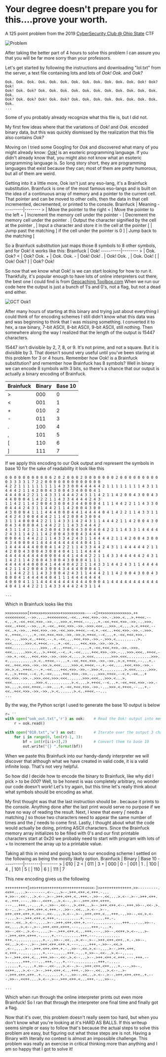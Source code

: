 # Your degree doesn't prepare you for this....prove your worth.
A 125 point problem from the 2019 <a href="https://osucyber.club">CyberSecurity Club @ Ohio State</a> CTF

![Problem](problem.PNG)

After taking the better part of 4 hours to solve this problem I can assure you that you will be far more sorry than your professors.

Let's get started by following the instructions and downloading "lol.txt" from the server, a text file containing lots and lots of *Ook! Ook.* and *Ook?*
```Ook
Ook. Ook. Ook. Ook. Ook. Ook. Ook. Ook. Ook. Ook. Ook. Ook. Ook! Ook? Ook!
Ook! Ook. Ook? Ook. Ook. Ook. Ook. Ook. Ook. Ook. Ook. Ook. Ook. Ook. Ook.
Ook? Ook. Ook? Ook! Ook. Ook? Ook. Ook. Ook. Ook. Ook. Ook. Ook. Ook. Ook.
...
```
Some of you probably already recognize what this file is, but I did not.

My first few ideas where that the variations of *Ook!* and *Ook.* encoded binary data, but this was quickly dismissed by the realization that this file also contains *Ook?*

Moving on I tried some Googling for *Ook* and discovered what many of you might already know: <a href="https://esolangs.org/wiki/Ook!">Ook!</a> is an esoteric programming language.
If you didn't already know that, you might also not know what an esoteric programming language is. So long story short, they are programming languages that exist because they can; most of them are pretty humorous, but all of them are weird.

Getting into it a little more, Ook isn't just any eso-lang, it's a Brainfuck substitution. Brainfuck is one of the most famous eso-langs and is built on the idea of a continuous array of memory and a pointer to the current cell. That pointer and can be moved to other cells, then the data in that cell incremented, decremented, or printed to the console.
Brainfuck | Meaning
----------|--------
\> | Move the pointer to the right
< | Move the pointer to the left
\+ | Increment the memory cell under the pointer
\- | Decrement the memory cell under the pointer
. | Output the character signified by the cell at the pointer
, | Input a character and store it in the cell at the pointer
[ | Jump past the matching ] if the cell under the pointer is 0
] | Jump back to the matching [


So a Brainfuck substitution just maps those 8 symbols to 8 other symbols, and for Ook! it works like this:
Brainfuck | Ook!
----------|--------
\> | Ook. Ook?
< | Ook? Ook.
\+ | Ook. Ook.
\- | Ook! Ook!
. | Ook! Ook.
, | Ook. Ook!
[ | Ook! Ook?
] | Ook? Ook!

So now that we know what Ook! is we can start looking for how to run it. Thankfully, it's popular enough to have lots of online interpreters out there, the best one I could find is from <a href="https://www.geocachingtoolbox.com/index.php?lang=en&page=brainfuckOok">Geocaching Toolbox.com</a> When we run our code here the output is just a bunch of 1's and 0's, not a flag, but not a dead end either.

![GCT Ook1](GCT_ook_1.PNG)

After many hours of starting at this binary and trying just about everything I could think of for encoding schemes I still didn't know what this data was and was beginning to think that I was missing something. I converted it to hex, a raw binary, 7-bit ASCII, 8-bit ASCII, 9-bit ASCII, still nothing. Then somewhere along the way I realized that the length of the output is 15447 characters.

15447 isn't divisible by 2, 7, 8, or 9. It's not prime, and not a square. But it is divisible by 3. That doesn't sound very useful until you've been staring at this problem for 3 or 4 hours. Remember how Ook! is a Brainfuck substitution? and remember how Brainfuck has 8 symbols? Well in binary we can encode 8 symbols with 3 bits, so there's a chance that our output is actually a binary encoding of Brainfuck.

Brainfuck | Binary | Base 10
----------|--------|--------
\> | 000 | 0
< | 001 | 1
\+ | 010 | 2
\- | 011 | 3
. | 100 | 4
, | 101 | 5
[ | 110 | 6
] | 111 | 7

If we apply this encoding to our Ook output and represent the symbols in base 10 for the sake of readability it look like this 
```
0 0 0 0 0 0 0 0 0 0 6 2 0 2 0 0 0 2 0 0 0 0 0 0 0 2 0 0 0 0 0 0 0 0 0 0 3 3 3 3 1 7 2 2 0 0 0 0 0 0 0 0 0 0 0 0 0 
4 2 2 1 1 1 1 1 1 1 1 1 4 3 3 0 0 4 4 4 4 4 2 1 1 1 1 1 1 1 1 4 3 1 1 4 4 4 2 1 1 4 2 0 0 4 3 0 0 4 3 4 0 0 0 4 1 
4 4 4 0 4 2 2 1 1 4 3 3 1 4 4 4 2 4 3 1 1 4 2 1 1 4 2 0 0 4 3 0 0 4 3 4 4 0 0 0 4 1 4 2 2 1 1 4 3 3 4 4 4 4 2 4 3 
1 1 4 2 1 1 4 2 0 0 4 3 0 0 4 3 4 4 0 0 0 4 1 1 1 4 4 2 2 1 1 4 3 3 0 0 4 4 4 2 4 3 1 1 4 4 2 1 1 4 2 0 0 4 3 0 0 
4 3 0 0 0 4 1 1 1 4 4 4 0 0 0 4 4 1 4 4 4 4 0 4 1 4 2 2 1 1 4 3 3 1 1 4 4 2 4 3 0 0 4 4 4 2 1 1 4 2 0 0 4 3 0 0 4 
3 1 1 4 0 0 0 4 2 2 1 1 4 3 3 1 4 2 4 3 1 1 4 4 4 2 1 1 4 2 0 0 4 3 0 0 4 3 4 0 0 0 4 1 4 4 2 2 1 1 4 3 3 4 4 4 2 
4 3 1 1 4 2 1 1 4 2 0 0 4 3 0 0 4 3 0 0 4 0 4 2 2 1 1 4 3 3 1 4 4 4 4 2 4 3 1 1 4 2 1 1 4 2 0 0 4 3 0 0 4 3 4 4 4 
0 0 0 4 1 4 4 2 2 1 1 4 3 3 4 2 4 3 1 1 4 4 4 4 2 1 1 4 2 0 0 4 3 0 0 4 3 4 0 0 0 4 1 4 4 4 4 4 4 4 4 4 4 0 4 1 1 
1 4 4 4 4 4 4 0 0 0 4 1 4 2 2 1 1 4 3 3 4 4 2 4 3 1 1 4 4 4 4 4 2 1 1 4 2 0 0 4 3 0 0 4 3 0 0 4 0 4 1 1 1 4 4 4 4 
4 4 4 4 4 4 4 4 4 0 0 0 4 4 4 1 4 4 4 2 2 1 1 4 3 3 4 4 4 4 4 2 4 3 1 1 4 2 1 1 4 2 0 0 4 3 0 0 4 3 0 0 0 4 1 1 1 
4 4 4 4 4 4 0 0 0 4 1 4 4 4 0 4 2 2 1 1 4 3 3 1 4 4 2 4 3 1 1 4 4 4 4 4 2 1 1 4 2 0 0 4 3 0 0 4 3 4 4 4 0 0 0 4 1 
1 1 4 4 2 2 1 1 4 3 3 0 0 4 2 4 3 1 1 4 4 4 2 1 1 4 2 0 0 4 3 0 0 4 3 0 0 0 4 1 4 4 4 4 4 0 4 1 1 1 4 4 4 4 4 4 4 
4 0 0 0 4 1 1 1 4 4 4 4 4 4 4 4 4 4 4 0 0 0 4 1 4 4 4 4 4 4 4 4 4 4 4 4 0 4 1 4 4 2 2 1 1 4 3 3 4 4 4 2 4 3 1 1 4 

...
```

Which in Brainfuck looks like this
```brainfuck
>>>>>>>>>>[+>+>>>+>>>>>>>+>>>>>>>>>>----<]++>>>>>>>>>>>>>.++<<<<<<<<<.-->>.....+<<<<<<<<.-<<...+<<.+>>.->>.-.>>>.<...>.++<<.--<...+.-<<.+<<.+>>.->>.-..>>>.<.++<<.--....+.-<<.+<<.+>>.->>.-..>>>.<<<..++<<.-->>...+.-<<..+<<.+>>.->>.->>>.<<<...>>>..<....>.<.++<<.--<<..+.->>...+<<.+>>.->>.-<<.>>>.++<<.--<.+.-<<...+<<.+>>.->>.-.>>>.<..++<<.--...+.-<<.+<<.+>>.->>.->>.>.++<<.--<....+.-<<.+<<.+>>.->>.-...>>>.<..++<<.--.+.-<<....+<<.+>>.->>.-.>>>.<..........>.<<<......>>>.<.++<<.--..+.-<<.....+<<.+>>.->>.->>.>.<<<.............>>>...<...++<<.--.....+.-<<.+<<.+>>.->>.->>>.<<<......>>>.<...>.++<<.--<..+.-<<.....+<<.+>>.->>.-...>>>.<<<..++<<.-->>.+.-<<...+<<.+>>.->>.->>>.<.....>.<<<........>>>.<<<...........>>>.<............>.<..++<<.--...+.-<<.+<<.+>>.->>.->>..>.<.++<<.--...+.-<<..+<<.+>>.->>.->>.>.<<<.....>>>.<.++<<.--.+.-<<.....+<<.+>>.->>.->>.>.<..++<<.--.+.-<<....+<<.+>>.->>.-.>>>.<..........>.<<<......>>>.<...>.++<<.--<..+.-<<.....+<<.+>>.->>.-...>>>.++<<.--<.+.-<<...+<<.+>>.->>.-.>>>.<<<.>>>.<<<.......>>>.<<<...>>>.<...>.<<<...........>>>.<...........>.<....>.++<<.--<...+.-<<.+<<.+>>.->>.->>....>.<<<.++<<.-->>....+.-<<.+<<.+>>.->>.-...>>>.<.++<<.--...+.-<<..+<<.+>>.->>.->>..>.<.......>.<..++<<.--...
...
```
By the way, the Python script I used to generate the base 10 output is below
```Python
r= ''
with open("ook_out.txt",'r') as ook:    # Read the Ook! output into memory
	r = ook.read()
	
with open("010.txt",'w') as out:        # Iterate over the output 3 characters at a time
	for i in range(0, len(r)-1, 3):
		bf = int(r[i:i+3],2)            # Convert them to base 10
		out.write("{} ".format(bf))
```

When we paste this Brainfuck into our handy-dandy interpreter we will discover that although what we have created in valid code, it is a valid infinite loop. That's not very helpful.

So how did I decide how to encode the binary to Brainfuck, like why did I pick *>* to be *000*? Well, to be honest is was completely arbitrary, no wonder our code doesn't work! Let's try again, but this time let's really think about what symbols should be encoding as what.

My first thought was that the last instruction should be *.* because it prints to the console. Anything done after the last print would serve no purpose if we have no way of reading the result. Next, I knew that every *[* needs a matching *]* so those two characters need to appear the same number of times and the *[* needs to come first. Lastly, I thought about what the code would actually be doing, printing ASCII characters. Since the Brainfuck memory array initializes to be filled with 0's and our first printable characters start at 0x20 we probably need to start with program with lots of *+* to increment the array up to a printable value.

Taking all this in mind and going back to our encoding scheme I settled on the following as being the mostly likely option.
Brainfuck | Binary | Base 10
----------|--------|--------
\> | 010 | 2
< | 011 | 3
\+ | 000 | 0
\- | 001 | 1
. | 100 | 4
, | 101 | 5
[ | 110 | 6
] | 111 | 7

This new encoding gives us the following
```brainfuck
++++++++++[>+>+++>+++++++>++++++++++<<<<-]>>+++++++++++++.>>---------.<<++.....>--------.<--...>--.>++.<++.<.+++.-...
+.>>--.<<-...>.<--.>--.>++.<++.<..+++.-.>>--.<<....>.<--.>--.>++.<++.<..+++.---..>>--.<<++...>.<--..>--.>++.<++.<+++.
---...+++..-....+.-.>>--.<<--..>.<++...>--.>++.<++.<--.+++.>>--.<<-.>.<--...>--.>++.<++.<.+++.-..>>--.<<...>.<--.>--.
>++.<++.<++.+.>>--.<<-....>.<--.>--.>++.<++.<...+++.-..>>--.<<.>.<--....>--.>++.<++.<.+++.-..........+.---......++.-.
>>--.<<..>.<--.....>--.>++.<++.<++.+.---.............+++...-...>>--.<<.....>.<--.>--.>++.<++.<+++.---......+++.-...+.
>>--.<<-..>.<--.....>--.>++.<++.<...+++.---..>>--.<<++.>.<--...>--.>++.<++.<+++.-.....+.---........+++.---...........
+++.-............+.-..>>--.<<...>.<--.>--.>++.<++.<++..+.-.>>--.<<...>.<--..>--.>++.<++.<++.+.---.....+++.-.>>--.<<.>
.<--.....>--.>++.<++.<++.+.-..>>--.<<.>.<--....>--.>++.<++.<.+++.-..........+.---......+++.-...+.>>--.<<-..>.<--.....
>--.>++.<++.<...+++.>>--.<<-.>.<--...>--.>++.<++.<.+++.---.+++.---.......+++.---...+++.-...+.---...........+++.-.....
......+.-....+.>>--.<<-...>.<--.>--.>++.<++.<++....+.---.>>--.<<++....>.<--.>--.>++.<++.<...+++.-.>>--.<<...>.<--..>-
-.>++.<++.<++..+.-.......+.-..>>--.<<...>.<--.>--.>++.<++.<++..+.---.>>--.<<++....>.<--.>--.>++.<++.<...+++.-...>>--.

...
```

Which when run through the online interpreter prints out even more Brainfuck! So I ran that through the interpreter one final time and finally got a flag.

Now that it's over, this problem doesn't really seem too hard, but when you don't know what you're looking at it's HARD AS BALLS. If this writeup seems simple or easy to follow that's because the actual steps to solve this problem are easy, but figuring out what those steps are is not.
Having a Binary with literally no context is almost an impossible challenge. This problem was really an exercise in critical thinking more than anything and I am so happy that I got to solve it!